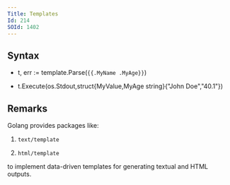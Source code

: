```yaml
---
Title: Templates
Id: 214
SOId: 1402
---
```

## Syntax
- t, err := template.Parse(`{{.MyName .MyAge}}`)

- t.Execute(os.Stdout,struct{MyValue,MyAge string}{"John Doe","40.1"})

## Remarks
Golang provides packages like:

 1. `text/template`

 2. `html/template`

to implement data-driven templates for generating textual and HTML outputs.
